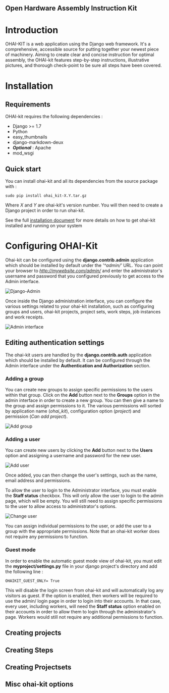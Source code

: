 Open Hardware Assembly Instruction Kit
---

# Introduction
OHAI-KIT is a web application using the Django web framework.
It's a comprehensive, accessible source for putting together your newest piece of machinery. Aiming to create clear and concise instruction for optimal assembly, the OHAI-kit features step-by-step instructions, illustrative pictures, and thorough check-point to be sure all steps have been covered.

# Installation
## Requirements
OHAI-kit requires the following dependencies :

* Django >= 1.7
 * Python
* easy_thumbnails
* django-markdown-deux
* __*Optional*__ :  Apache
 * mod_wsgi

## Quick start
You can install ohai-kit and all its dependencies from the source package with :

`sudo pip install ohai_kit-X.Y.tar.gz`

Where *X* and *Y* are ohai-kit's version number. You will then need to create a Django project in order to run ohai-kit.

See the full [installation document](docs/install.md) for more details on how to get ohai-kit installed and running on your system

# Configuring OHAI-Kit 

Ohai-kit can be configured using the **django.contrib.admin** application which should be installed by default under the *'^admin/'* URL.
You can point your browser to *http://mywebsite.com/admin/* and enter the administrator's username and password that you configured previously to get access to the Admin interface.

![Django-Admin](docs/django-admin.png)

Once inside the Django administration interface, you can configure the various settings related to your ohai-kit installation, such as configuring groups and users, ohai-kit projects, project sets, work steps, job instances and work receipts.

![Admin interface](docs/admin-interface.png)

## Editing authentication settings
The ohai-kit users are handled by the **django.contrib.auth** application which should be installed by default. It can be configured through the Admin interface under the **Authentication and Authorization** section.

### Adding a group
You can create new groups to assign specific permissions to the users within that group. Click on the **Add** button next to the **Groups** option in the admin interface in order to create a new group. You can then give a name to the group and assign permissions to it. The various permissions will sorted by application name (*ohai_kit*), configuration option (*project*) and permission (*Can add project*).

![Add group](docs/add-group.png)

### Adding a user
You can create new users by clicking the **Add** button next to the **Users** option and assigning a username and password for the new user.

![Add user](docs/add-user.png)

Once added, you can then change the user's settings, such as the name, email address and permissions.

To allow the user to login to the Administrator interface, you must enable the **Staff status** checkbox. This will only allow the user to login to the admin page, which will be empty. You will still need to assign specific permissions to the user to allow access to administrator's options.

![Change user](docs/change-user.png)

You can assign individual permissions to the user, or add the user to a group with the appropriate permissions. Note that an ohai-kit worker does not require any permissions to function.

### Guest mode
In order to enable the automatic guest mode view of ohai-kit, you must edit the **myproject/settings.py** file in your django project's directory and add the following line :

`OHAIKIT_GUEST_ONLY= True`

This will disable the login screen from ohai-kit and will automatically log any visitors as guest.
If the option is enabled, then workers will be required to use the admin/ login page in order to login into their accounts. In that case, every user, including workers, will need the **Staff status** option enabled on their accounts in order to allow them to login through the administrator's page. Workers would still not require any additional permissions to function.

## Creating projects

## Creating Steps

## Creating Projectsets

## Misc ohai-kit options

